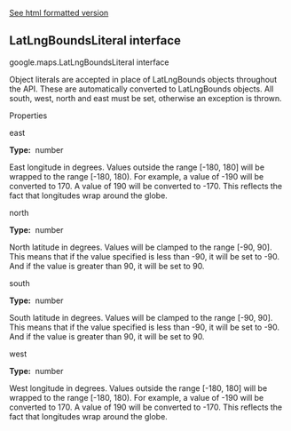[See html formatted version](https://huasofoundries.github.io/google-maps-documentation/LatLngBoundsLiteral.html)


LatLngBoundsLiteral interface
-----------------------------

google.maps.LatLngBoundsLiteral interface

Object literals are accepted in place of LatLngBounds objects throughout the API. These are automatically converted to LatLngBounds objects. All south, west, north and east must be set, otherwise an exception is thrown.

Properties

east

**Type:**  number

East longitude in degrees. Values outside the range \[-180, 180\] will be wrapped to the range \[-180, 180). For example, a value of -190 will be converted to 170. A value of 190 will be converted to -170. This reflects the fact that longitudes wrap around the globe.

north

**Type:**  number

North latitude in degrees. Values will be clamped to the range \[-90, 90\]. This means that if the value specified is less than -90, it will be set to -90. And if the value is greater than 90, it will be set to 90.

south

**Type:**  number

South latitude in degrees. Values will be clamped to the range \[-90, 90\]. This means that if the value specified is less than -90, it will be set to -90. And if the value is greater than 90, it will be set to 90.

west

**Type:**  number

West longitude in degrees. Values outside the range \[-180, 180\] will be wrapped to the range \[-180, 180). For example, a value of -190 will be converted to 170. A value of 190 will be converted to -170. This reflects the fact that longitudes wrap around the globe.